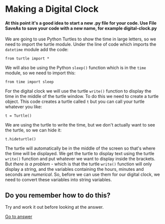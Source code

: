 # Making a Digital Clock

#### At this point it's a good idea to start a new .py file for your code. Use File SaveAs to save your code with a new name, for example **digital-clock.py**

We are going to use Python Turtles to show the time in large letters, so we need to import the turtle module. Under the line of code which imports the ```datetime``` module add the code:
```
from turtle import *
```

We will also be using the Python ```sleep()``` function which is in the ```time``` module, so we need to import this:
```
from time import sleep
```
For the digital clock we will use the turtle ```write()``` function to display the time in the middle of the turtle window. To do this we need to create a turtle object. This code creates a turtle called ```t``` but you can call your turtle whatever you like:
```
t = Turtle()
```

We are using the turtle to write the time, but we don't actually want to see the turtle, so we can hide it:
```
t.hideturtle()
```

The turtle will automatically be in the middle of the screen so that's where the time will be displayed. We get the turtle to display text using the turtle ```write()``` function and put whatever we want to display inside the brackets. But *there is a problem* - which is that the turtle ```write()``` function will only display a string, and the variables containing the hours, minutes and seconds are *numerical*. So, before we can use them for our digital clock, we need to convert these variables into string variables.

## Do you remember how to do this?

Try and work it out before looking at the answer.

[Go to answer](README2.md)